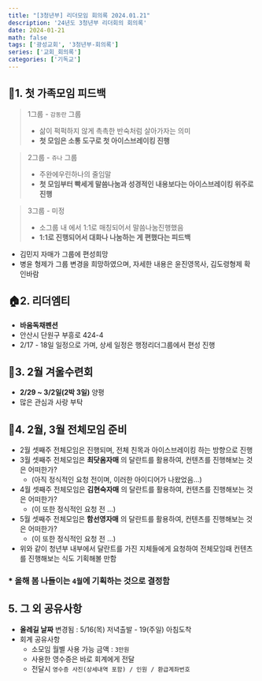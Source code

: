 ```yaml
---
title: "[3청년부] 리더모임 회의록 2024.01.21"
description: '24년도 3청년부 리더회의 회의록'
date: 2024-01-21
math: false
tags: ['광성교회', '3청년부-회의록']
series: ['교회_회의록']
categories: ['기독교']
---
```

## 💭1. 첫 가족모임 피드백

> 1그룹 - `감동란` 그룹
> * 삶이 퍽퍽하지 않게 촉촉한 반숙처럼 살아가자는 의미
> * __첫 모임은 소통 도구로 첫 아이스브레이킹 진행__

> 2그룹 - `쥬나` 그룹
> * 주완에우린하나의 줄임말
> * __첫 모임부터 빡세게 말씀나눔과 성경적인 내용보다는 아이스브레이킹 위주로 진행__

> 3그룹 - 미정
> * 소그룹 내 에서 1:1로 매칭되어서 말씀나눔진행했음
> * __1:1로 진행되어서 대화나 나눔하는 게 편했다는 피드백__

- 김민지 자매가 그룹에 편성희망
- 병윤 형제가 그룹 변경을 희망하였으며, 자세한 내용은 윤진영목사, 김도령형제 확인바람  
## 🏠2. 리더엠티
- __바움독채펜션__ 
- 안산시 단원구 부흥로 424-4
- 2/17 - 18일 일정으로 가며, 상세 일정은 행정리더그룹에서 편성 진행  
## 🌟3. 2월 겨울수련회
- __2/29 ~ 3/2일(2박 3일)__ 양평
- 많은 관심과 사랑 부탁
## 🚀4. 2월, 3월 전체모임 준비
- 2월 셋째주 전체모임은 진행되며, 전체 친목과 아이스브레이킹 하는 방향으로 진행
- 3월 셋째주 전체모임은 __최닷옴자매__ 의 달란트를 활용하여, 컨텐츠를 진행해보는 것은 어떠한가?
  - (아직 정식적인 요청 전이며, 이러한 아이디어가 나왔었음...)
- 4월 셋째주 전체모임은 __김현숙자매__ 의 달란트를 활용하여, 컨텐츠를 진행해보는 것은 어떠한가?
  - (이 또한 정식적인 요청 전 ...)
- 5월 셋째주 전체모임은 __함선영자매__ 의 달란트를 활용하여, 컨텐츠를 진행해보는 것은 어떠한가?
  - (이 또한 정식적인 요청 전 ...)
- 위와 같이 청년부 내부에서 달란트를 가진 지체들에게 요청하여 전체모임때 컨텐츠를 진행해보는 식도 기획해볼 만함
### * 올해 봄 나들이는 `4월`에 기획하는 것으로 결정함
## 5. 그 외 공유사항
- __올레길 날짜__ 변경됨 : 5/16(목) 저녁출발 - 19(주일) 아침도착
- 회계 공유사항
  - 소모임 월별 사용 가능 금액 : `3만원`
  - 사용한 영수증은 바로 회계에게 전달
  - 전달시 `영수증 사진(상세내역 포함) / 인원 / 환급계좌번호`
